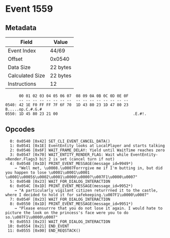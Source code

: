 # Event 1559

## Metadata

| Field           | Value    |
|-----------------|----------|
| Event Index     | 44/69    |
| Offset          | 0x0540   |
| Data Size       | 22 bytes |
| Calculated Size | 22 bytes |
| Instructions    | 12       |

```
      00 01 02 03 04 05 06 07  08 09 0A 0B 0C 0D 0E 0F
      -- -- -- -- -- -- -- --  -- -- -- -- -- -- -- --
0540: 42 1E F0 FF FF 7F 6F 70  1D 43 80 23 1D 47 80 23  B.....op.C.#.G.#
0550: 1D 45 80 23 21 00                                 .E.#!.          
```

## Opcodes

```
  0: 0x0540 [0x42] SET_CLI_EVENT_CANCEL_DATA()
  1: 0x0541 [0x1E] EventEntity looks at LocalPlayer and starts talking
  2: 0x0546 [0x6F] WAIT_FRAME_DELAY: Yield until WaitTime reaches zero
  3: 0x0547 [0x70] WAIT_ENTITY_RENDER_FLAG: Wait while EventEntity->Render.Flags3 bit 2 is set (cancel turn if not)
  4: 0x0548 [0x1D] PRINT_EVENT_MESSAGE(message_id=9949*)
    → "Well met, \u0008.\u0007Forrrgive me if I'm butting in, but did you happen to lose \u0001\u0001\u0001 \u0001\u0005$\u0002\u0001\u0000\u0000?\u007F1\u0000\u0007"
  5: 0x054B [0x23] WAIT_FOR_DIALOG_INTERACTION
  6: 0x054C [0x1D] PRINT_EVENT_MESSAGE(message_id=9952*)
    → "A particularly vigilant citizen returrrned it to the castle, where I decided to hold it for safekeeping.\u007F1\u0000\u0007"
  7: 0x054F [0x23] WAIT_FOR_DIALOG_INTERACTION
  8: 0x0550 [0x1D] PRINT_EVENT_MESSAGE(message_id=9951*)
    → "Please ensurrre that you do not lose it again. I would hate to picture the look on the princess's face were you to do so.\u007F1\u0000\u0007"
  9: 0x0553 [0x23] WAIT_FOR_DIALOG_INTERACTION
 10: 0x0554 [0x21] END_EVENT
 11: 0x0555 [0x00] END_REQSTACK()
```
